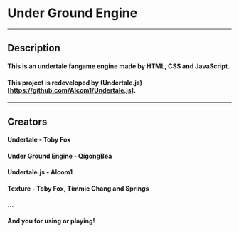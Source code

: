 # Under Ground Engine
-----
## Description
#### This is an undertale fangame engine made by HTML, CSS and JavaScript.
#### This project is redeveloped by (Undertale.js)[https://github.com/Alcom1/Undertale.js].
#### 
-----
## Creators
#### Undertale - Toby Fox
#### Under Ground Engine - QigongBea
#### Undertale.js - Alcom1
#### Texture - Toby Fox, Timmie Chang and Springs
#### ...
#### And you for using or playing!
